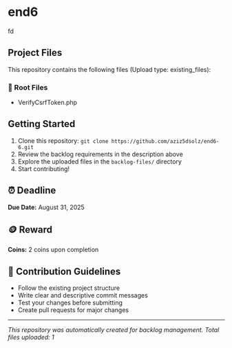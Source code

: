 # end6

fd

## Project Files

This repository contains the following files (Upload type: existing_files):

### 📄 Root Files
- VerifyCsrfToken.php

## Getting Started

1. Clone this repository: `git clone https://github.com/aziz5dsolz/end6-6.git`
2. Review the backlog requirements in the description above
3. Explore the uploaded files in the `backlog-files/` directory
4. Start contributing!

## ⏰ Deadline

**Due Date:** August 31, 2025

## 🪙 Reward

**Coins:** 2 coins upon completion

## 🤝 Contribution Guidelines

- Follow the existing project structure
- Write clear and descriptive commit messages
- Test your changes before submitting
- Create pull requests for major changes

---

*This repository was automatically created for backlog management. Total files uploaded: 1*
